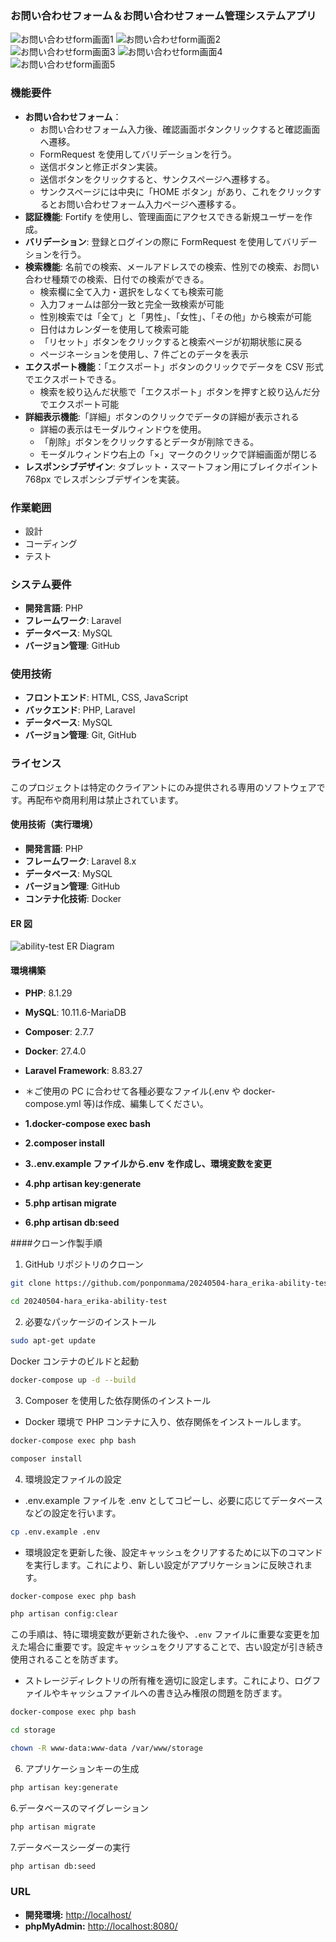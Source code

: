 ### お問い合わせフォーム＆お問い合わせフォーム管理システムアプリ

![お問い合わせform画面1](products.png)
![お問い合わせform画面2](sort-tag1.png)
![お問い合わせform画面3](sort-tag2.png)
![お問い合わせform画面4](up-date.png)
![お問い合わせform画面5](register.png)

### 機能要件

- **お問い合わせフォーム**：
  - お問い合わせフォーム入力後、確認画面ボタンクリックすると確認画面へ遷移。
  - FormRequest を使用してバリデーションを行う。
  - 送信ボタンと修正ボタン実装。
  - 送信ボタンをクリックすると、サンクスページへ遷移する。
  - サンクスページには中央に「HOME ボタン」があり、これをクリックするとお問い合わせフォーム入力ページへ遷移する。
- **認証機能**: Fortify を使用し、管理画面にアクセスできる新規ユーザーを作成。
- **バリデーション**: 登録とログインの際に FormRequest を使用してバリデーションを行う。
- **検索機能**: 名前での検索、メールアドレスでの検索、性別での検索、お問い合わせ種類での検索、日付での検索ができる。
  - 検索欄に全て入力・選択をしなくても検索可能
  - 入力フォームは部分一致と完全一致検索が可能
  - 性別検索では「全て」と「男性」、「女性」、「その他」から検索が可能
  - 日付はカレンダーを使用して検索可能
  - 「リセット」ボタンをクリックすると検索ページが初期状態に戻る
  - ページネーションを使用し、7 件ごとのデータを表示
- **エクスポート機能**：「エクスポート」ボタンのクリックでデータを CSV 形式でエクスポートできる。
  - 検索を絞り込んだ状態で「エクスポート」ボタンを押すと絞り込んだ分でエクスポート可能
- **詳細表示機能**:「詳細」ボタンのクリックでデータの詳細が表示される
  - 詳細の表示はモーダルウィンドウを使用。
  - 「削除」ボタンをクリックするとデータが削除できる。
  - モーダルウィンドウ右上の「×」マークのクリックで詳細画面が閉じる
- **レスポンシブデザイン**: タブレット・スマートフォン用にブレイクポイント 768px でレスポンシブデザインを実装。

### 作業範囲

- 設計
- コーディング
- テスト

### システム要件

- **開発言語**: PHP
- **フレームワーク**: Laravel
- **データベース**: MySQL
- **バージョン管理**: GitHub

### 使用技術

- **フロントエンド**: HTML, CSS, JavaScript
- **バックエンド**: PHP, Laravel
- **データベース**: MySQL
- **バージョン管理**: Git, GitHub

### ライセンス

このプロジェクトは特定のクライアントにのみ提供される専用のソフトウェアです。再配布や商用利用は禁止されています。

#### 使用技術（実行環境）

- **開発言語**: PHP
- **フレームワーク**: Laravel 8.x
- **データベース**: MySQL
- **バージョン管理**: GitHub
- **コンテナ化技術**: Docker

#### ER 図

![ability-test ER Diagram](ability-test.drawio.png)

#### 環境構築

- **PHP**: 8.1.29
- **MySQL**: 10.11.6-MariaDB
- **Composer**: 2.7.7
- **Docker**: 27.4.0
- **Laravel Framework**: 8.83.27

- ＊ご使用の PC に合わせて各種必要なファイル(.env や docker-compose.yml 等)は作成、編集してください。

- **1.docker-compose exec bash**
- **2.composer install**
- **3..env.example ファイルから.env を作成し、環境変数を変更**
- **4.php artisan key:generate**
- **5.php artisan migrate**
- **6.php artisan db:seed**

####クローン作製手順

1. GitHub リポジトリのクローン

```bash
git clone https://github.com/ponponmama/20240504-hara_erika-ability-test.git
```

```bash
cd 20240504-hara_erika-ability-test
```

2. 必要なパッケージのインストール

```bash
sudo apt-get update
```

Docker コンテナのビルドと起動

```bash
docker-compose up -d --build
```

3. Composer を使用した依存関係のインストール

- Docker 環境で PHP コンテナに入り、依存関係をインストールします。

```bash
docker-compose exec php bash
```

```bash
composer install
```

4. 環境設定ファイルの設定

- .env.example ファイルを .env としてコピーし、必要に応じてデータベースなどの設定を行います。

```bash
cp .env.example .env
```

- 環境設定を更新した後、設定キャッシュをクリアするために以下のコマンドを実行します。これにより、新しい設定がアプリケーションに反映されます。

```bash
docker-compose exec php bash
```

```bash
php artisan config:clear
```

この手順は、特に環境変数が更新された後や、`.env` ファイルに重要な変更を加えた場合に重要です。設定キャッシュをクリアすることで、古い設定が引き続き使用されることを防ぎます。

- ストレージディレクトリの所有権を適切に設定します。これにより、ログファイルやキャッシュファイルへの書き込み権限の問題を防ぎます。

```bash
docker-compose exec php bash
```

```bash
cd storage
```

```bash
chown -R www-data:www-data /var/www/storage
```



6. アプリケーションキーの生成

```bash
php artisan key:generate
```

6.データベースのマイグレーション

```bash
php artisan migrate
```

7.データベースシーダーの実行

```bash
php artisan db:seed
```

### URL

- **開発環境:** [http://localhost/](http://localhost/)
- **phpMyAdmin:** [http://localhost:8080/](http://localhost:8080/)

